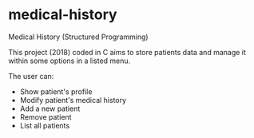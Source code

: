 # medical-history
Medical History (Structured Programming)

This project (2018) coded in C aims to store patients data and manage it within some options in a listed menu.

The user can:

   * Show patient's profile
   * Modify patient's medical history
   * Add a new patient
   * Remove patient
   * List all patients
